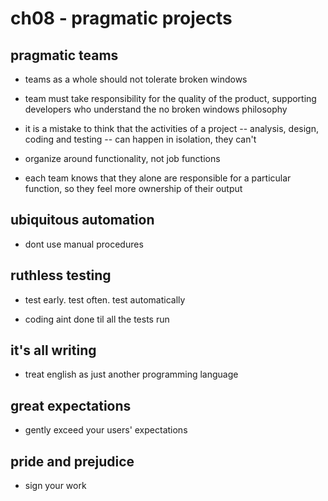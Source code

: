 # ch08 - pragmatic projects

## pragmatic teams

- teams as a whole should not tolerate broken windows

- team must take responsibility for the quality of the product, supporting
  developers who understand the no broken windows philosophy

- it is a mistake to think that the activities of a project -- analysis, design,
  coding and testing -- can happen in isolation, they can't

- organize around functionality, not job functions

- each team knows that they alone are responsible for a particular function, so
  they feel more ownership of their output

## ubiquitous automation

- dont use manual procedures

## ruthless testing

- test early. test often. test automatically

- coding aint done til all the tests run

## it's all writing

- treat english as just another programming language

## great expectations

- gently exceed your users' expectations

## pride and prejudice

- sign your work
